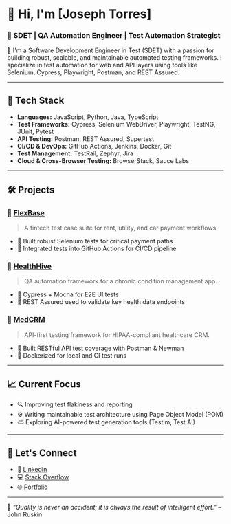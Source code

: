 # 👋 Hi, I'm [Joseph Torres]  
### 🧪 SDET | QA Automation Engineer | Test Automation Strategist

🚀 I'm a Software Development Engineer in Test (SDET) with a passion for building robust, scalable, and maintainable automated testing frameworks. I specialize in test automation for web and API layers using tools like Selenium, Cypress, Playwright, Postman, and REST Assured.

---

## 🔧 Tech Stack

- **Languages:** JavaScript, Python, Java, TypeScript
- **Test Frameworks:** Cypress, Selenium WebDriver, Playwright, TestNG, JUnit, Pytest
- **API Testing:** Postman, REST Assured, Supertest
- **CI/CD & DevOps:** GitHub Actions, Jenkins, Docker, Git
- **Test Management:** TestRail, Zephyr, Jira
- **Cloud & Cross-Browser Testing:** BrowserStack, Sauce Labs

---

## 🛠️ Projects

### 🔹 [FlexBase](https://github.com/yourusername/FlexBase)
> A fintech test case suite for rent, utility, and car payment workflows.
- 🔹 Built robust Selenium tests for critical payment paths
- 🔹 Integrated tests into GitHub Actions for CI/CD pipeline

### 🔹 [HealthHive](https://github.com/yourusername/HealthHive)
> QA automation framework for a chronic condition management app.
- 🔹 Cypress + Mocha for E2E UI tests
- 🔹 REST Assured used to validate key health data endpoints

### 🔹 [MedCRM](https://github.com/yourusername/MedCRM)
> API-first testing framework for HIPAA-compliant healthcare CRM.
- 🔹 Built RESTful API test coverage with Postman & Newman
- 🔹 Dockerized for local and CI test runs

---

## 📈 Current Focus

- 🔍 Improving test flakiness and reporting
- ⚙️ Writing maintainable test architecture using Page Object Model (POM)
- ⛅ Exploring AI-powered test generation tools (Testim, Test.AI)

---

## 🤝 Let's Connect

- 💼 [LinkedIn](https://linkedin.com/in/your-link)
- 💻 [Stack Overflow](https://stackoverflow.com/users/your-id)
- 🌐 [Portfolio](https://your-portfolio-link.com)

---
🧠 *"Quality is never an accident; it is always the result of intelligent effort."* – John Ruskin
